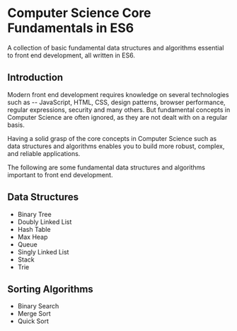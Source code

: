 # Computer Science Core Fundamentals in ES6

A collection of basic fundamental data structures and algorithms essential to front end development, all written in ES6.

## Introduction

Modern front end development requires knowledge on several technologies such as -- JavaScript, HTML, CSS, design patterns, browser performance, regular expressions, security and many others. But fundamental concepts in Computer Science are often ignored, as they are not dealt with on a regular basis.

Having a solid grasp of the core concepts in Computer Science such as data structures and algorithms enables you to build more robust, complex, and reliable applications.

The following are some fundamental data structures and algorithms important to front end development.

## Data Structures

* Binary Tree
* Doubly Linked List
* Hash Table
* Max Heap
* Queue
* Singly Linked List
* Stack
* Trie

## Sorting Algorithms

* Binary Search
* Merge Sort
* Quick Sort

